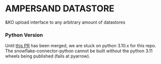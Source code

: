 # AMPERSAND DATASTORE
&amp;KO upload interface to any arbitrary amount of datastores

### Python Version
Until [this PR](https://github.com/snowflakedb/snowflake-connector-python/pull/1294) has been merged, we are stuck on python 3.10.x
for this repo. The snowflake-connector-python cannot be built without the
python 3.11 wheels being published (fails at pyarrow).